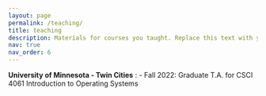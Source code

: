 ```yaml
---
layout: page
permalink: /teaching/
title: teaching
description: Materials for courses you taught. Replace this text with your description.
nav: true
nav_order: 6
---
```


**University of Minnesota - Twin Cities** 
:   - Fall 2022: Graduate T.A. for CSCI 4061 Introduction to Operating Systems

<!-- For now, this page is assumed to be a static description of your courses. You can convert it to a collection similar to `_projects/` so that you can have a dedicated page for each course.

Organize your courses by years, topics, or universities, however you like! -->
